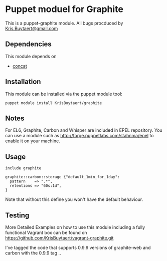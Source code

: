Puppet moduel for Graphite
==========================

This is a puppet-graphite module.
All bugs procduced by Kris.Buytaert@gmail.com

Dependencies
------------
This module depends on

- [concat](http://forge.puppetlabs.com/puppetlabs/concat)

Installation
------------

This module can be installed via the puppet module tool:

    puppet module install KrisBuytaert/graphite

Notes
-----

For EL6, Graphite, Carbon and Whisper are included in EPEL repository.
You can use a module such as http://forge.puppetlabs.com/stahnma/epel to
enable it on your machine.

Usage
-----

    include graphite

    graphite::carbon::storage {"default_1min_for_1day":
      pattern    => ".*",
      retentions => "60s:1d",
    }

Note that without this define you won't have the default behaviour.

Testing
-------

More Detailed Examples on how to use this module including a fully functional Vagrant box can be found on https://github.com/KrisBuytaert/vagrant-graphite.git


I've tagged the code that supports 0.9.9 versions of graphite-web and carbon with
the 0.9.9 tag ..
